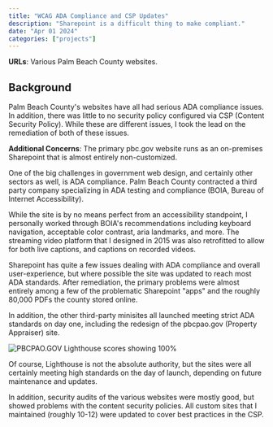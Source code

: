 ```yaml
---
title: "WCAG ADA Compliance and CSP Updates"
description: "Sharepoint is a difficult thing to make compliant."
date: "Apr 01 2024"
categories: ["projects"]
---
```


**URLs**: Various Palm Beach County websites.

## Background

Palm Beach County's websites have all had serious ADA compliance issues. In addition, there was little to no security policy configured via CSP (Content Security Policy). While these are different issues, I took the lead on the remediation of both of these issues.

**Additional Concerns**: The primary pbc.gov website runs as an on-premises Sharepoint that is almost entirely non-customized.

One of the big challenges in government web design, and certainly other sectors as well, is ADA compliance. Palm Beach County contracted a third party company specializing in ADA testing and compliance (BOIA, Bureau of Internet Accessibility).

While the site is by no means perfect from an accessibility standpoint, I personally worked through BOIA's recommendations including keyboard navigation, acceptable color contrast, aria landmarks, and more. The streaming video platform that I designed in 2015 was also retrofitted to allow for both live captions, and captions on recorded videos.

Sharepoint has quite a few issues dealing with ADA compliance and overall user-experience, but where possible the site was updated to reach most ADA standards. After remediation, the primary problems were almost entirely among a few of the problematic Sharepoint "apps" and the roughly 80,000 PDFs the county stored online.

In addition, the other third-party minisites all launched meeting strict ADA standards on day one, including the redesign of the pbcpao.gov (Property Appraiser) site.

![PBCPAO.GOV Lighthouse scores showing 100%](/images/pbcpao-ada.png)

Of course, Lighthouse is not the absolute authority, but the sites were all certainly meeting high standards on the day of launch, depending on future maintenance and updates.

In addition, security audits of the various websites were mostly good, but showed problems with the content security policies. All custom sites that I maintained (roughly 10-12) were updated to cover best practices in the CSP.
